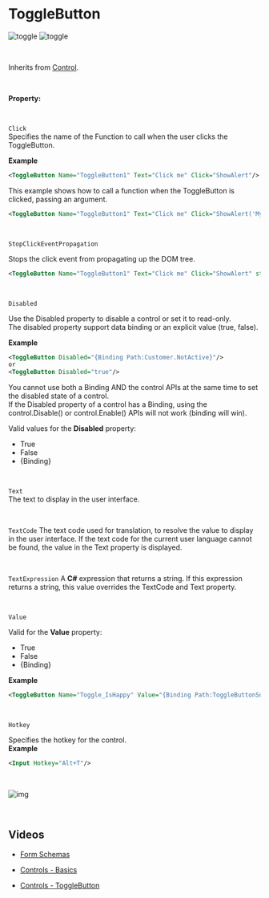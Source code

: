 
# ToggleButton

![toggle](https://profitbasedocs.blob.core.windows.net/images/toggle1.png)
![toggle](https://profitbasedocs.blob.core.windows.net/images/toggle2.png)

<br/>

Inherits from [Control](control.md).

<br/>

**Property:**

<br/>

`Click`  
Specifies the name of the Function to call when the user clicks the ToggleButton.

**Example**

```xml
<ToggleButton Name="ToggleButton1" Text="Click me" Click="ShowAlert"/>
```

This example shows how to call a function when the ToggleButton is clicked, passing an argument.

```xml
<ToggleButton Name="ToggleButton1" Text="Click me" Click="ShowAlert('My message')"/>
```

<br/>


`StopClickEventPropagation`

Stops the click event from propagating up the DOM tree.


```xml
<ToggleButton Name="ToggleButton1" Text="Click me" Click="ShowAlert" stopClickEventPropagation="true"/>
```

<br/>

`Disabled`

Use the Disabled property to disable a control or set it to read-only.  
The disabled property support data binding or an explicit value (true, false).

**Example**

```xml
<ToggleButton Disabled="{Binding Path:Customer.NotActive}"/>
or
<ToggleButton Disabled="true"/>
```

You cannot use both a Binding AND the control APIs at the same time to set the disabled state of a control.  
If the Disabled property of a control has a Binding, using the control.Disable() or control.Enable() APIs will not work (binding will win).

Valid values for the **Disabled** property:

- True
- False
- {Binding}

<br/>

`Text`  
The text to display in the user interface.

<br/>

`TextCode`
The text code used for translation, to resolve the value to display in the user interface. If the text code for the current user language cannot be found, the value in the Text property is displayed.

<br/>

`TextExpression`
A **C#** expression that returns a string. If this expression returns a string, this value overrides the TextCode and Text property.

<br/>

`Value`

Valid for the **Value** property:

- True
- False
- {Binding}

**Example**

```xml
<ToggleButton Name="Toggle_IsHappy" Value="{Binding Path:ToggleButtonSource.IsHappy}" />
```

<br/>

`Hotkey`

Specifies the hotkey for the control.  
**Example**

```xml
<Input Hotkey="Alt+T"/>
```

<br/>

![img](https://profitbasedocs.blob.core.windows.net/images/hotkeys.png)

<br/>

## Videos

- [Form Schemas](../../../../videos/formschemas.md)

- [Controls - Basics](https://profitbasedocs.blob.core.windows.net/videos/Form%20Schema%20-%20Input%20Element.mp4)

- [Controls - ToggleButton](https://profitbasedocs.blob.core.windows.net/videos/Controls%20%20-%20ToggleButton.mp4)
